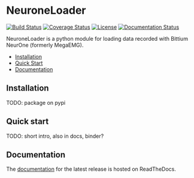 # NeuroneLoader
[![Build Status](https://travis-ci.org/heilerich/neurone_loader.svg?branch=master)](https://travis-ci.org/heilerich/neurone_loader)
[![Coverage Status](https://coveralls.io/repos/github/heilerich/neurone_loader/badge.svg)](https://coveralls.io/github/heilerich/neurone_loader)
[![License](https://img.shields.io/github/license/heilerich/neurone_loader.svg)](https://github.com/heilerich/neurone_loader/blob/master/LICENSE)
[![Documentation Status](https://readthedocs.org/projects/neurone-loader/badge/?version=latest)](https://neurone-loader.readthedocs.io/en/latest/?badge=latest)

NeuroneLoader is a python module for loading data recorded with
 Bittium NeurOne (formerly MegaEMG).

* [Installation](#installation)
* [Quick Start](#quick-start)
* [Documentation](#documentation)

## Installation
TODO: package on pypi

## Quick start
TODO: short intro, also in docs, binder?

## Documentation
The [documentation](https://neurone-loader.readthedocs.io/en/latest/) for the latest release is hosted on ReadTheDocs.